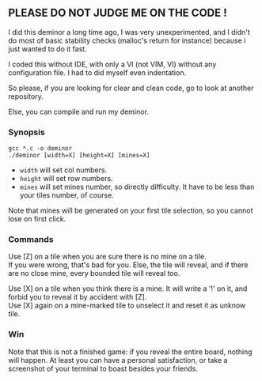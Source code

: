 ## PLEASE DO NOT JUDGE ME ON THE CODE !

I did this deminor a long time ago, I was very unexperimented, and I didn't do most of basic stability checks (malloc's return for instance) because i just wanted to do it fast.

I coded this without IDE, with only a VI (not VIM, VI) without any configuration file. I had to did myself even indentation.

So please, if you are looking for clear and clean code, go to look at another repository.

Else, you can compile and run my deminor.

### Synopsis

    gcc *.c -o deminor
    ./deminor [width=X] [height=X] [mines=X]

 - `width` will set col numbers.
 - `height` will set row numbers.
 - `mines` will set mines number, so directly difficulty. It have to be less than your tiles number, of course.

Note that mines will be generated on your first tile selection, so you cannot lose on first click.


### Commands

Use [Z] on a tile when you are sure there is no mine on a tile.  
If you were wrong, that's bad for you. Else, the tile will reveal, and if there are no close mine, every bounded tile will reveal too.

Use [X] on a tile when you think there is a mine. It will write a '!' on it, and forbid you to reveal it by accident with [Z].  
Use [X] again on a mine-marked tile to unselect it and reset it as unknow tile.


### Win

Note that this is not a finished game: if you reveal the entire board, nothing will happen.
At least you can have a personal satisfaction, or take a screenshot of your terminal to boast besides your friends.
